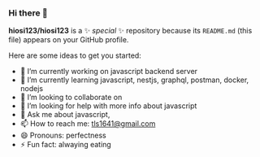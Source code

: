 ### Hi there 👋


**hiosi123/hiosi123** is a ✨ _special_ ✨ repository because its `README.md` (this file) appears on your GitHub profile.

Here are some ideas to get you started:

- 🔭 I’m currently working on javascript backend server
- 🌱 I’m currently learning javascript, nestjs, graphql, postman, docker, nodejs
- 👯 I’m looking to collaborate on 
- 🤔 I’m looking for help with more info about javascript
- 💬 Ask me about javascript, 
- 📫 How to reach me: tls1641@gmail.com
- 😄 Pronouns: perfectness
- ⚡ Fun fact: alwaying eating


